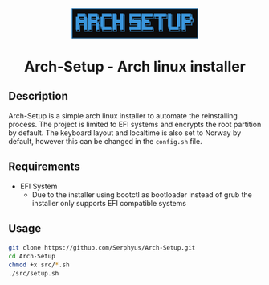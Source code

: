 <img width="50%" style="display: block; margin: 0 auto" src="logo.png">
<h1 style="text-align: center">Arch-Setup - Arch linux installer</h1>

## Description
Arch-Setup is a simple arch linux installer to automate the reinstalling
process. The project is limited to EFI systems and encrypts the root
partition by default. The keyboard layout and localtime is also set to
Norway by default, however this can be changed in the `config.sh` file.

## Requirements
- EFI System
	- Due to the installer using bootctl as bootloader instead of grub the installer only supports EFI compatible systems

## Usage
```bash
git clone https://github.com/Serphyus/Arch-Setup.git
cd Arch-Setup
chmod +x src/*.sh
./src/setup.sh
```